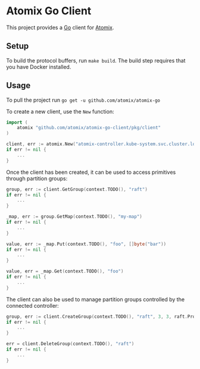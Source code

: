 # Atomix Go Client

This project provides a [Go](https://golang.org) client for
[Atomix](https://atomix.io).

## Setup
To build the protocol buffers, run `make build`. The build step requires
that you have Docker installed.

## Usage
To pull the project run `go get -u github.com/atomix/atomix-go`

To create a new client, use the `New` function:

```go
import (
	atomix "github.com/atomix/atomix-go-client/pkg/client"
)

client, err := atomix.New("atomix-controller.kube-system.svc.cluster.local:5679")
if err != nil {
	...
}
```

Once the client has been created, it can be used to access primitives through partition groups:

```go
group, err := client.GetGroup(context.TODO(), "raft")
if err != nil {
	...
}

_map, err := group.GetMap(context.TODO(), "my-map")
if err != nil {
	...
}

value, err := _map.Put(context.TODO(), "foo", []byte("bar"))
if err != nil {
	...
}

value, err = _map.Get(context.TODO(), "foo")
if err != nil {
	...
}
```

The client can also be used to manage partition groups controlled by the connected controller:

```go
group, err := client.CreateGroup(context.TODO(), "raft", 3, 3, raft.Protocol{})
if err != nil {
	...
}

err = client.DeleteGroup(context.TODO(), "raft")
if err != nil {
	...
}
```
